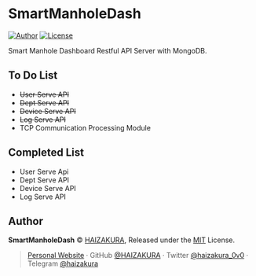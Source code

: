 # SmartManholeDash
 [![Author](https://img.shields.io/badge/Author-HAIZAKURA-b68469?style=flat-square)](https://nya.run) [![License](https://img.shields.io/github/license/HAIZAKURA/SmartManholeServer?style=flat-square)](./LICENSE)

 Smart Manhole Dashboard Restful API Server with MongoDB.

## To Do List

- ~~User Serve API~~
- ~~Dept Serve API~~
- ~~Device Serve API~~
- ~~Log Serve API~~
- TCP Communication Processing Module

## Completed List

- User Serve Api
- Dept Serve API
- Device Serve API
- Log Serve API

## Author

**SmartManholeDash** © [HAIZAKURA](https://nya.run), Released under the [MIT](./LICENSE) License.

> [Personal Website](https://nya.run) · GitHub [@HAIZAKURA](https://github.com/HAIZAKURA) · Twitter [@haizakura_0v0](https://twitter.com/haizakura_0v0) · Telegram [@haizakura](https://t.me/haizakura)
